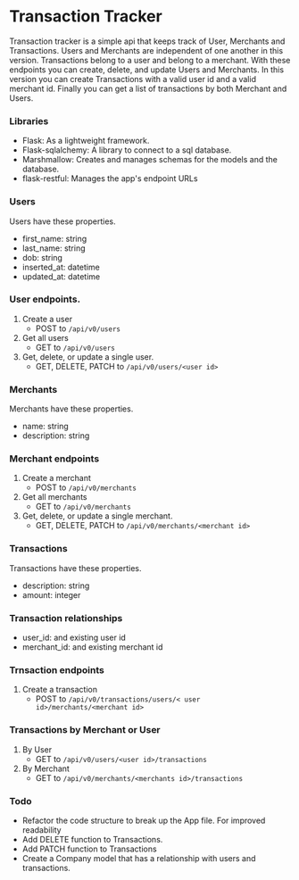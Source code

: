 # Transaction Tracker

Transaction tracker is a simple api that keeps track of User, Merchants and Transactions. Users and Merchants are
independent of one another in this version. Transactions belong to a user and belong to a merchant. With these endpoints
you can create, delete, and update Users and Merchants. In this version you can create Transactions with a valid user id
and a valid merchant id. Finally you can get a list of transactions by both Merchant and Users.

### Libraries
* Flask: As a lightweight framework.
* Flask-sqlalchemy: A library to connect to a sql database.
* Marshmallow: Creates and manages schemas for the models and the database.
* flask-restful: Manages the app's endpoint URLs

### Users
Users have these properties.
* first_name: string
* last_name: string
* dob: string
* inserted_at: datetime
* updated_at: datetime


### User endpoints.

1. Create a user
    * POST to `/api/v0/users`
2. Get all users
    * GET to `/api/v0/users`
3. Get, delete, or update a single user.
    * GET, DELETE, PATCH to `/api/v0/users/<user id>`

### Merchants
Merchants have these properties.
* name: string
* description: string

### Merchant endpoints 
1. Create a merchant 
    * POST to `/api/v0/merchants`
2. Get all merchants 
    * GET to `/api/v0/merchants`
3. Get, delete, or update a single merchant.
    * GET, DELETE, PATCH to `/api/v0/merchants/<merchant id>`

### Transactions 
Transactions have these properties.
* description: string
* amount: integer

### Transaction relationships
* user_id: and existing user id
* merchant_id: and existing merchant id



### Trnsaction endpoints 
1. Create a transaction 
    * POST to `/api/v0/transactions/users/< user id>/merchants/<merchant id>`


### Transactions by Merchant or User

1. By User
    * GET to `/api/v0/users/<user id>/transactions`
2. By Merchant 
    * GET to `/api/v0/merchants/<merchants id>/transactions`

### Todo
- Refactor the code structure to break up the App file. For improved readability
-  Add DELETE function to Transactions.
- Add PATCH function to Transactions
- Create a Company model that has a relationship with users and transactions.

